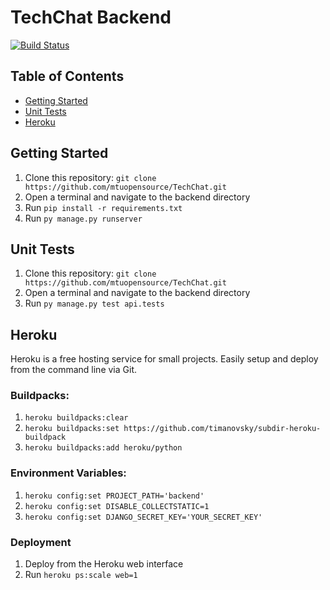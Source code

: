# TechChat Backend
[![Build Status](http://heroku-badge.herokuapp.com/?app=open-source-at-mtu-tech-chat&root=api/&style=flat)](https://open-source-at-mtu-tech-chat.herokuapp.com/web/)

## Table of Contents
 - [Getting Started](#getting-started)
 - [Unit Tests](#unit-tests)
 - [Heroku](#Heroku)

## Getting Started
1.  Clone this repository: `git clone https://github.com/mtuopensource/TechChat.git`
2.  Open a terminal and navigate to the backend directory
3.  Run `pip install -r requirements.txt`
4.  Run `py manage.py runserver`

## Unit Tests
1.  Clone this repository: `git clone https://github.com/mtuopensource/TechChat.git`
2.  Open a terminal and navigate to the backend directory
3.  Run `py manage.py test api.tests`

## Heroku
Heroku is a free hosting service for small projects. Easily setup and deploy from the command line via Git.
### Buildpacks:
1.  `heroku buildpacks:clear` 
2.  `heroku buildpacks:set https://github.com/timanovsky/subdir-heroku-buildpack` 
3.  `heroku buildpacks:add heroku/python` 
### Environment Variables:
1.  `heroku config:set PROJECT_PATH='backend'` 
2.  `heroku config:set DISABLE_COLLECTSTATIC=1` 
3.  `heroku config:set DJANGO_SECRET_KEY='YOUR_SECRET_KEY'` 
### Deployment
1. Deploy from the Heroku web interface
3. Run `heroku ps:scale web=1`  
